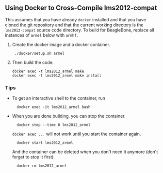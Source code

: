 Using Docker to Cross-Compile lms2012-compat
--------------------------------------------

This assumes that you have already `docker` installed and that you have cloned
the git repository and that the current working directory is the `lms2012-compat`
source code directory. To build for BeagleBone, replace all instances of `armel`
below with `armhf`.

1. Create the docker image and a docker container.

        ./docker/setup.sh armel

2.  Then build the code.

        docker exec -t lms2012_armel make
        docker exec -t lms2012_armel make install

### Tips

* To get an interactive shell to the container, run 

        docker exec -it lms2012_armel bash

* When you are done building, you can stop the container.

        docker stop --time 0 lms2012_armel

    `docker exec ...` will not work until you start the container again.

        docker start lms2012_armel

    And the container can be deleted when you don't need it anymore (don't
    forget to stop it first).

        docker rm lms2012_armel
